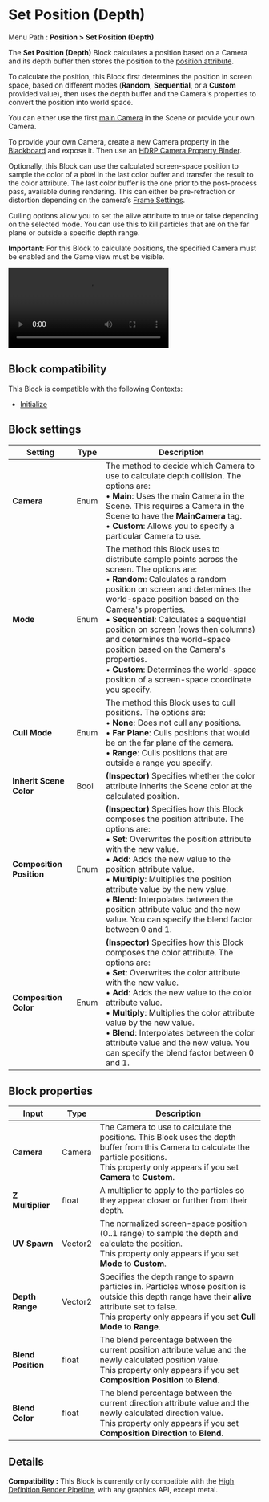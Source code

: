 # Set Position (Depth)

Menu Path : **Position > Set Position (Depth)**

The **Set Position (Depth)** Block calculates a position based on a Camera and its depth buffer then stores the position to the [position attribute](Reference-Attributes.md).

To calculate the position, this Block first determines the position in screen space, based on different modes (**Random**, **Sequential**, or a **Custom** provided value), then uses the depth buffer and the Camera's properties to convert the position into world space.

You can either use the first [main Camera](https://docs.unity3d.com/ScriptReference/Camera-main.html) in the Scene or provide your own Camera.

To provide your own Camera, create a new Camera property in the [Blackboard](Blackboard.md) and expose it. Then use an [HDRP Camera Property Binder](PropertyBinders.md).

Optionally, this Block can use the calculated screen-space position to sample the color of a pixel in the last color buffer and transfer the result to the color attribute. The last color buffer is the one prior to the post-process pass, available during rendering. This can either be pre-refraction or distortion depending on the camera’s [Frame Settings](https://docs.unity3d.com/Packages/com.unity.render-pipelines.high-definition@latest/index.html?subfolder=/manual/Frame-Settings.html).

Culling options allow you to set the alive attribute to true or false depending on the selected mode. You can use this to kill particles that are on the far plane or outside a specific depth range.

**Important:** For this Block to calculate positions, the specified Camera must be enabled and the Game view must be visible.

<video src="Images/Block-SetPosition(Depth)Main.mp4" title="Particles forming the surfaces of three cubes at different orientations." width="320" height="auto" autoplay="true" loop="true" controls></video>

## Block compatibility

This Block is compatible with the following Contexts:

- [Initialize](Context-Initialize.md)

## Block settings

| **Setting**              | **Type** | **Description**                                              |
| ------------------------ | -------- | ------------------------------------------------------------ |
| **Camera**               | Enum     | The method to decide which Camera to use to calculate depth collision. The options are:<br/>&#8226; **Main**: Uses the main Camera in the Scene. This requires a Camera in the Scene to have the **MainCamera** tag.<br/>&#8226; **Custom**: Allows you to specify a particular Camera to use. |
| **Mode**                 | Enum     | The method this Block uses to distribute sample points across the screen. The options are:<br/>&#8226; **Random**: Calculates a random position on screen and determines the world-space position based on the Camera's properties.<br/>&#8226; **Sequential**: Calculates a sequential position on screen (rows then columns) and determines the world-space position based on the Camera's properties.<br/>&#8226; **Custom**: Determines the world-space position of a screen-space coordinate you specify. |
| **Cull Mode**            | Enum     | The method this Block uses to cull positions. The options are:<br/>&#8226; **None**: Does not cull any positions.<br/>&#8226; **Far Plane**: Culls positions that would be on the far plane of the camera.<br/>&#8226; **Range**: Culls positions that are outside a range you specify. |
| **Inherit Scene Color**  | Bool     | **(Inspector)** Specifies whether the color attribute inherits the Scene color at the calculated position. |
| **Composition Position** | Enum     | **(Inspector)** Specifies how this Block composes the position attribute. The options are:<br/>&#8226; **Set**: Overwrites the position attribute with the new value.<br/>&#8226; **Add**: Adds the new value to the position attribute value.<br/>&#8226; **Multiply**: Multiplies the position attribute value by the new value.<br/>&#8226; **Blend**: Interpolates between the position attribute value and the new value. You can specify the blend factor between 0 and 1. |
| **Composition Color**    | Enum     | **(Inspector)** Specifies how this Block composes the color attribute. The options are:<br/>&#8226; **Set**: Overwrites the color attribute with the new value.<br/>&#8226; **Add**: Adds the new value to the color attribute value.<br/>&#8226; **Multiply**: Multiplies the color attribute value by the new value.<br/>&#8226; **Blend**: Interpolates between the color attribute value and the new value. You can specify the blend factor between 0 and 1. |

## Block properties

| **Input**          | **Type** | **Description**                                              |
| ------------------ | -------- | ------------------------------------------------------------ |
| **Camera**         | Camera   | The Camera to use to calculate the positions. This Block uses the depth buffer from this Camera to calculate the particle positions. <br/>This property only appears if you set **Camera** to **Custom**. |
| **Z Multiplier**   | float    | A multiplier to apply to the particles so they appear closer or further from their depth. |
| **UV Spawn**       | Vector2  | The normalized screen-space position (0..1 range) to sample the depth and calculate the position. <br/>This property only appears if you set **Mode** to **Custom**. |
| **Depth Range**    | Vector2  | Specifies the depth range to spawn particles in. Particles whose position is outside this depth range have their **alive** attribute set to false.<br/>This property only appears if you set **Cull Mode** to **Range**. |
| **Blend Position** | float    | The blend percentage between the current position attribute value and the newly calculated position value.<br/>This property only appears if you set **Composition Position** to **Blend**. |
| **Blend Color**    | float    | The blend percentage between the current direction attribute value and the newly calculated direction value.<br/>This property only appears if you set **Composition Direction** to **Blend**. |

## Details

**Compatibility :** This Block is currently only compatible with the [High Definition Render Pipeline](https://docs.unity3d.com/Packages/com.unity.render-pipelines.high-definition@latest/index.html), with any graphics API, except metal.
